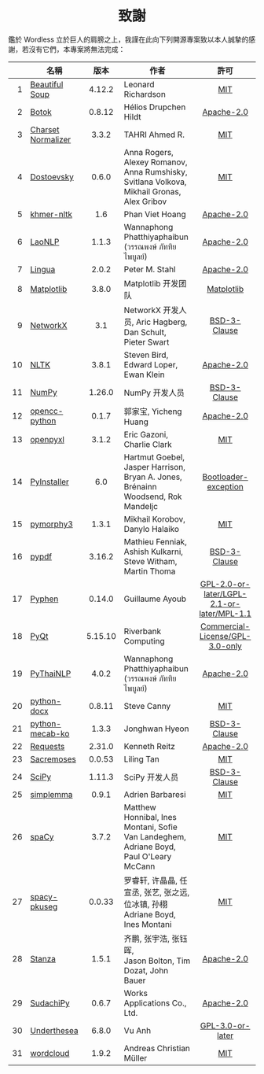 <!--
# Wordless: Acknowledgments - Chinese (Traditional)
# Copyright (C) 2018-2023  Ye Lei (叶磊)
#
# This program is free software: you can redistribute it and/or modify
# it under the terms of the GNU General Public License as published by
# the Free Software Foundation, either version 3 of the License, or
# (at your option) any later version.
#
# This program is distributed in the hope that it will be useful,
# but WITHOUT ANY WARRANTY; without even the implied warranty of
# MERCHANTABILITY or FITNESS FOR A PARTICULAR PURPOSE.  See the
# GNU General Public License for more details.
#
# You should have received a copy of the GNU General Public License
# along with this program.  If not, see <http://www.gnu.org/licenses/>.
-->

<div align="center"><h1>致謝</h1></div>

鑑於 Wordless 立於巨人的肩膀之上，我謹在此向下列開源專案致以本人誠摯的感謝，若沒有它們，本專案將無法完成：

&nbsp;|名稱|版本|作者|許可
-----:|----|:-----:|-------|:-----:
1|[Beautiful Soup](https://www.crummy.com/software/BeautifulSoup/)|4.12.2|Leonard Richardson|[MIT](https://git.launchpad.net/beautifulsoup/tree/LICENSE)
2|[Botok](https://github.com/OpenPecha/Botok)|0.8.12|Hélios Drupchen Hildt|[Apache-2.0](https://github.com/OpenPecha/Botok/blob/master/LICENSE)
3|[Charset Normalizer](https://github.com/Ousret/charset_normalizer)|3.3.2|TAHRI Ahmed R.|[MIT](https://github.com/Ousret/charset_normalizer/blob/master/LICENSE)
4|[Dostoevsky](https://github.com/bureaucratic-labs/dostoevsky)|0.6.0|Anna Rogers, Alexey Romanov, Anna Rumshisky,<br>Svitlana Volkova, Mikhail Gronas, Alex Gribov|[MIT](https://github.com/bureaucratic-labs/dostoevsky/blob/master/LICENSE)
5|[khmer-nltk](https://github.com/VietHoang1512/khmer-nltk)|1.6|Phan Viet Hoang|[Apache-2.0](https://github.com/VietHoang1512/khmer-nltk/blob/main/LICENSE)
6|[LaoNLP](https://github.com/wannaphong/LaoNLP)|1.1.3|Wannaphong Phatthiyaphaibun (วรรณพงษ์ ภัททิยไพบูลย์)|[Apache-2.0](https://github.com/wannaphong/LaoNLP/blob/master/LICENSE)
7|[Lingua](https://github.com/pemistahl/lingua-py)|2.0.2|Peter M. Stahl|[Apache-2.0](https://github.com/pemistahl/lingua-py/blob/main/LICENSE.txt)
8|[Matplotlib](https://matplotlib.org/)|3.8.0|Matplotlib 开发团队|[Matplotlib](https://matplotlib.org/stable/users/project/license.html)
9|[NetworkX](https://networkx.org/)|3.1|NetworkX 开发人员, Aric Hagberg, Dan Schult,<br>Pieter Swart|[BSD-3-Clause](https://github.com/networkx/networkx/blob/main/LICENSE.txt)
10|[NLTK](https://www.nltk.org/)|3.8.1|Steven Bird, Edward Loper, Ewan Klein|[Apache-2.0](https://github.com/nltk/nltk/blob/develop/LICENSE.txt)
11|[NumPy](https://www.numpy.org/)|1.26.0|NumPy 开发人员|[BSD-3-Clause](https://github.com/numpy/numpy/blob/main/LICENSE.txt)
12|[opencc-python](https://github.com/yichen0831/opencc-python)|0.1.7|郭家宝, Yicheng Huang|[Apache-2.0](https://github.com/yichen0831/opencc-python/blob/master/LICENSE.txt)
13|[openpyxl](https://foss.heptapod.net/openpyxl/openpyxl)|3.1.2|Eric Gazoni, Charlie Clark|[MIT](https://foss.heptapod.net/openpyxl/openpyxl/-/blob/branch/3.1/LICENCE.rst)
14|[PyInstaller](http://www.pyinstaller.org/)|6.0|Hartmut Goebel, Jasper Harrison, Bryan A. Jones,<br>Brénainn Woodsend, Rok Mandeljc|[Bootloader-exception](https://github.com/pyinstaller/pyinstaller/blob/develop/COPYING.txt)
15|[pymorphy3](https://github.com/no-plagiarism/pymorphy3)|1.3.1|Mikhail Korobov, Danylo Halaiko|[MIT](https://github.com/no-plagiarism/pymorphy3/blob/master/LICENSE.txt)
16|[pypdf](https://github.com/py-pdf/pypdf)|3.16.2|Mathieu Fenniak, Ashish Kulkarni, Steve Witham, Martin Thoma|[BSD-3-Clause](https://github.com/py-pdf/pypdf/blob/main/LICENSE)
17|[Pyphen](https://pyphen.org/)|0.14.0|Guillaume Ayoub|[GPL-2.0-or-later/LGPL-2.1-or-later/MPL-1.1](https://github.com/Kozea/Pyphen/blob/master/LICENSE)
18|[PyQt](https://riverbankcomputing.com/software/pyqt/)|5.15.10|Riverbank Computing|[Commercial-License/GPL-3.0-only](https://www.riverbankcomputing.com/static/Docs/PyQt5/introduction.html#license)
19|[PyThaiNLP](https://github.com/PyThaiNLP/pythainlp)|4.0.2|Wannaphong Phatthiyaphaibun (วรรณพงษ์ ภัททิยไพบูลย์)|[Apache-2.0](https://github.com/PyThaiNLP/pythainlp/blob/dev/LICENSE)
20|[python-docx](https://github.com/python-openxml/python-docx)|0.8.11|Steve Canny|[MIT](https://github.com/python-openxml/python-docx/blob/master/LICENSE)
21|[python-mecab-ko](https://github.com/jonghwanhyeon/python-mecab-ko)|1.3.3|Jonghwan Hyeon|[BSD-3-Clause](https://github.com/jonghwanhyeon/python-mecab-ko/blob/main/LICENSE)
22|[Requests](https://github.com/psf/requests)|2.31.0|Kenneth Reitz|[Apache-2.0](https://github.com/psf/requests/blob/main/LICENSE)
23|[Sacremoses](https://github.com/alvations/sacremoses)|0.0.53|Liling Tan|[MIT](https://github.com/alvations/sacremoses/blob/master/LICENSE)
24|[SciPy](https://scipy.org/scipylib/)|1.11.3|SciPy 开发人员|[BSD-3-Clause](https://github.com/scipy/scipy/blob/main/LICENSE.txt)
25|[simplemma](https://github.com/adbar/simplemma)|0.9.1|Adrien Barbaresi|[MIT](https://github.com/adbar/simplemma/blob/main/LICENSE)
26|[spaCy](https://spacy.io/)|3.7.2|Matthew Honnibal, Ines Montani, Sofie Van Landeghem,<br>Adriane Boyd, Paul O'Leary McCann|[MIT](https://github.com/explosion/spaCy/blob/master/LICENSE)
27|[spacy-pkuseg](https://github.com/explosion/spacy-pkuseg)|0.0.33|罗睿轩, 许晶晶, 任宣丞, 张艺, 张之远, 位冰镇, 孙栩<br>Adriane Boyd, Ines Montani|[MIT](https://github.com/explosion/spacy-pkuseg/blob/master/LICENSE)
28|[Stanza](https://github.com/stanfordnlp/stanza)|1.5.1|齐鹏, 张宇浩, 张钰晖,<br>Jason Bolton, Tim Dozat, John Bauer|[Apache-2.0](https://github.com/stanfordnlp/stanza/blob/main/LICENSE)
29|[SudachiPy](https://github.com/WorksApplications/sudachi.rs)|0.6.7|Works Applications Co., Ltd.|[Apache-2.0](https://github.com/WorksApplications/sudachi.rs/blob/develop/LICENSE)
30|[Underthesea](https://undertheseanlp.com/)|6.8.0|Vu Anh|[GPL-3.0-or-later](https://github.com/undertheseanlp/underthesea/blob/main/LICENSE)
31|[wordcloud](https://github.com/amueller/word_cloud)|1.9.2|Andreas Christian Müller|[MIT](https://github.com/amueller/word_cloud/blob/main/LICENSE)
